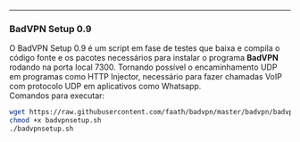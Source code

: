 ------------------------------------------

### BadVPN Setup 0.9

O BadVPN Setup 0.9 é um script em fase de testes que baixa e compila o código fonte e os pacotes necessários para instalar o programa <b>BadVPN</b> rodando na porta local 7300. Tornando possível o encaminhamento UDP em programas como HTTP Injector, necessário para fazer chamadas VoIP com protocolo UDP em aplicativos como Whatsapp.<br>
Comandos para executar:
```bash
wget https://raw.githubusercontent.com/faath/badvpn/master/badvpn/badvpnsetup.sh
chmod +x badvpnsetup.sh
./badvpnsetup.sh
```